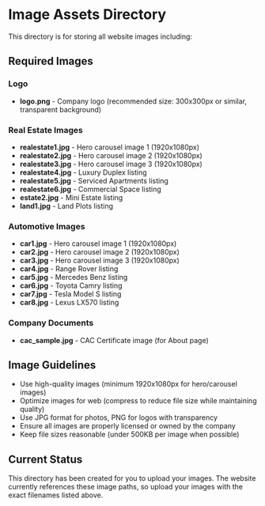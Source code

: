 # Image Assets Directory

This directory is for storing all website images including:

## Required Images

### Logo
- **logo.png** - Company logo (recommended size: 300x300px or similar, transparent background)

### Real Estate Images
- **realestate1.jpg** - Hero carousel image 1 (1920x1080px)
- **realestate2.jpg** - Hero carousel image 2 (1920x1080px)
- **realestate3.jpg** - Hero carousel image 3 (1920x1080px)
- **realestate4.jpg** - Luxury Duplex listing
- **realestate5.jpg** - Serviced Apartments listing
- **realestate6.jpg** - Commercial Space listing
- **estate2.jpg** - Mini Estate listing
- **land1.jpg** - Land Plots listing

### Automotive Images
- **car1.jpg** - Hero carousel image 1 (1920x1080px)
- **car2.jpg** - Hero carousel image 2 (1920x1080px)
- **car3.jpg** - Hero carousel image 3 (1920x1080px)
- **car4.jpg** - Range Rover listing
- **car5.jpg** - Mercedes Benz listing
- **car6.jpg** - Toyota Camry listing
- **car7.jpg** - Tesla Model S listing
- **car8.jpg** - Lexus LX570 listing

### Company Documents
- **cac_sample.jpg** - CAC Certificate image (for About page)

## Image Guidelines

- Use high-quality images (minimum 1920x1080px for hero/carousel images)
- Optimize images for web (compress to reduce file size while maintaining quality)
- Use JPG format for photos, PNG for logos with transparency
- Ensure all images are properly licensed or owned by the company
- Keep file sizes reasonable (under 500KB per image when possible)

## Current Status

This directory has been created for you to upload your images. The website currently references these image paths, so upload your images with the exact filenames listed above.
